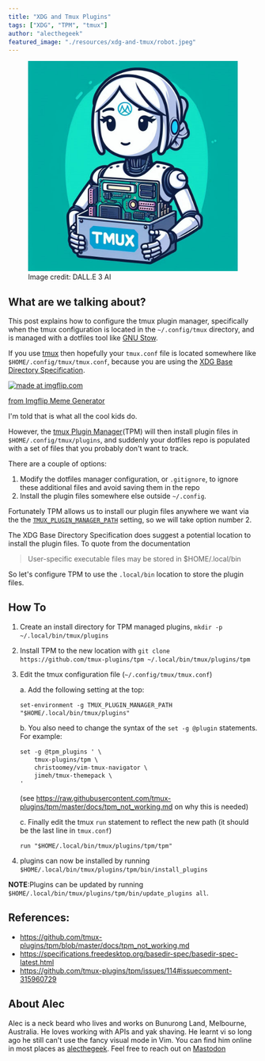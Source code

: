 ```yaml
---
title: "XDG and Tmux Plugins"
tags: ["XDG", "TPM", "tmux"] 
author: "alecthegeek"
featured_image: "./resources/xdg-and-tmux/robot.jpeg"
---
```

<!--
This work is copyright Alec Clews 2014.

It is licensed under a Creative Commons ATTRIBUTION-SHAREALIKE 4.0 INTERNATIONAL license https://creativecommons.org/licenses/by-sa/4.0/ 
-->
<figure>
<img src="./resources/xdg-and-tmux/robot.jpeg" alt="A cartoon of a robot with the words tmux" style="width:500px;"/>
<figcaption>Image credit: DALL.E 3 AI</figcaption>
</figure>

## What are we talking about?

This post explains how to configure the tmux plugin manager, specifically when the tmux configuration is located in the `~/.config/tmux`
directory, and is managed with a dotfiles tool like [GNU Stow](https://learn.typecraft.dev/tutorial/never-lose-your-configs-again/).

If you use [tmux](https://learn.typecraft.dev/tmux-for-newbs/) then hopefully your
`tmux.conf` file is located somewhere like `$HOME/.config/tmux/tmux.conf`,
because you are using the [XDG Base Directory Specification](https://specifications.freedesktop.org/basedir-spec/basedir-spec-latest.html).

<a href="https://imgflip.com/i/8u0tpg"><img src="https://i.imgflip.com/8u0tpg.jpg" title="made at imgflip.com"/></a><div><a href="https://imgflip.com/memegenerator">from Imgflip Meme Generator</a></div>

I'm told that is what all the cool kids do.

However, the [tmux Plugin Manager](https://github.com/tmux-plugins/tpm?tab=readme-ov-file#readme)(TPM)
will then install plugin files in `$HOME/.config/tmux/plugins`, and suddenly your dotfiles repo is
populated with a set of files that you probably don't want to track.

There are a couple of options:

1. Modify the dotfiles manager configuration, or `.gitignore`, to ignore these additional files and avoid saving them in the repo
2. Install the plugin files somewhere else outside `~/.config`.

Fortunately TPM allows us to install our plugin files anywhere we want via the the
[`TMUX_PLUGIN_MANAGER_PATH`](https://github.com/tmux-plugins/tpm/blob/master/docs/changing_plugins_install_dir.md)
setting,
so we will take option number 2.

The XDG Base Directory Specification does suggest a potential location to install the plugin files.
To quote from the documentation

> User-specific executable files may be stored in $HOME/.local/bin

So let's configure TPM to use the `.local/bin` location to store the plugin files.

## How To

1. Create an install directory for TPM managed plugins, `mkdir -p ~/.local/bin/tmux/plugins`

1. Install TPM to the new location with `git clone https://github.com/tmux-plugins/tpm ~/.local/bin/tmux/plugins/tpm`

1. Edit the tmux configuration file (`~/.config/tmux/tmux.conf`)
   
   a. Add the following setting at the top:

      ```
      set-environment -g TMUX_PLUGIN_MANAGER_PATH "$HOME/.local/bin/tmux/plugins"
      ```

   b. You also need to change the syntax of the `set -g @plugin` statements. For example:

      ```
      set -g @tpm_plugins ' \
          tmux-plugins/tpm \
          christoomey/vim-tmux-navigator \
          jimeh/tmux-themepack \
      '
      ```

      (see https://raw.githubusercontent.com/tmux-plugins/tpm/master/docs/tpm_not_working.md on why this is needed)

   c. Finally edit the tmux `run` statement to reflect the new path (it should be the last line in `tmux.conf`)

      ```
      run "$HOME/.local/bin/tmux/plugins/tpm/tpm"
      ```

1. plugins can now be installed by running `$HOME/.local/bin/tmux/plugins/tpm/bin/install_plugins`

**NOTE**:Plugins can be updated by running `$HOME/.local/bin/tmux/plugins/tpm/bin/update_plugins all`.

## References:

* https://github.com/tmux-plugins/tpm/blob/master/docs/tpm_not_working.md
* https://specifications.freedesktop.org/basedir-spec/basedir-spec-latest.html
* https://github.com/tmux-plugins/tpm/issues/114#issuecomment-315960729

## About Alec

Alec is a neck beard who lives and works on Bunurong Land, Melbourne, Australia. He loves
working with APIs and yak shaving. He learnt vi so long ago he still can't use the fancy
visual mode in Vim.
You can find him online in most places as [alecthegeek](https://alecthegeek.gitlab.io/).
Feel free to reach out on [Mastodon](https://mstdn.social/@alecthegeek)